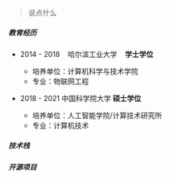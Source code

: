 > 说点什么

##### 教育经历

* 2014 - 2018 &nbsp;&nbsp; 哈尔滨工业大学 &nbsp;&nbsp; **学士学位**
  * 培养单位：计算机科学与技术学院
  * 专业：物联网工程

* 2018 - 2021 中国科学院大学 **硕士学位**
  * 培养单位：人工智能学院/计算技术研究所
  * 专业：计算机技术

##### 技术栈

##### 开源项目
